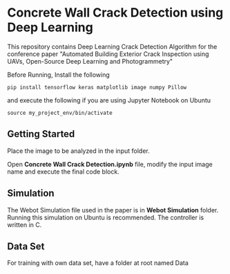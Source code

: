 # Concrete Wall Crack Detection using Deep Learning

This repository contains Deep Learning Crack Detection Algorithm for the conference paper "Automated Building Exterior Crack Inspection using UAVs, Open-Source Deep Learning and Photogrammetry"

Before Running, Install the following

```
pip install tensorflow keras matplotlib image numpy Pillow
```

and execute the following if you are using Jupyter Notebook on Ubuntu
```
source my_project_env/bin/activate
```

## Getting Started

Place the image to be analyzed in the input folder.

Open **Concrete Wall Crack Detection.ipynb** file, modify the input image name and execute the final code block.

## Simulation

The Webot Simulation file used in the paper is in **Webot Simulation** folder. Running this simulation on Ubuntu is recommended. The controller is written in C.


## Data Set

For training with own data set, have a folder at root named Data
